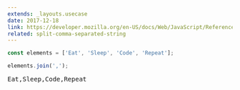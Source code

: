 ```yaml
---
extends: _layouts.usecase
date: 2017-12-18
link: https://developer.mozilla.org/en-US/docs/Web/JavaScript/Reference/Global_Objects/Array/join
related: split-comma-separated-string
---
```



```javascript
const elements = ['Eat', 'Sleep', 'Code', 'Repeat'];

elements.join(',');
```
<pre class="output">
Eat,Sleep,Code,Repeat
</pre>
